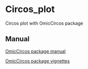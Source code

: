 # Circos_plot
Circos plot with OmicCircos package

## Manual

[OmicCircos package manual](http://bioconductor.org/packages/release/bioc/manuals/OmicCircos/man/OmicCircos.pdf)

[OmicCircos package vignettes](http://bioconductor.org/packages/release/bioc/vignettes/OmicCircos/inst/doc/OmicCircos_vignette.pdf)
